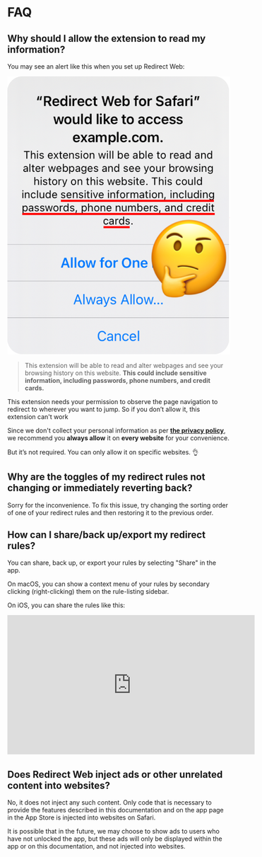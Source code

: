 # FAQ

## Why should I allow the extension to read my information?

You may see an alert like this when you set up Redirect Web:

![](./assets/prepareExtensionPermissionAlert@3x.png ':size=200')

> This extension will be able to read and alter webpages and see your browsing history on this website. **This could include sensitive information, including passwords, phone numbers, and credit cards.**

This extension needs your permission to observe the page navigation to redirect to wherever you want to jump. So if you don’t allow it, this extension can't work

Since we don't collect your personal information as per **[the privacy policy](./privacy-policy)**, we recommend you **always allow** it on **every website** for your convenience.

But it’s not required. You can only allow it on specific websites. 👌

## Why are the toggles of my redirect rules not changing or immediately reverting back?

Sorry for the inconvenience. To fix this issue, try changing the sorting order of one of your redirect rules and then restoring it to the previous order.

## How can I share/back up/export my redirect rules?

You can share, back up, or export your rules by selecting "Share" in the app.

On macOS, you can show a context menu of your rules by secondary clicking (right-clicking) them on the rule-listing sidebar.

On iOS, you can share the rules like this:

<iframe width="560" height="315" src="https://www.youtube.com/embed/uQ6-SLEMlT4" title="YouTube video player" frameborder="0" allow="accelerometer; autoplay; clipboard-write; encrypted-media; gyroscope; picture-in-picture; web-share" allowfullscreen></iframe>

## Does Redirect Web inject ads or other unrelated content into websites?

No, it does not inject any such content. Only code that is necessary to provide the features described in this documentation and on the app page in the App Store is injected into websites on Safari.

It is possible that in the future, we may choose to show ads to users who have not unlocked the app, but these ads will only be displayed within the app or on this documentation, and not injected into websites.
